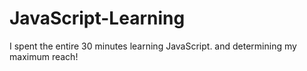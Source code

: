 # JavaScript-Learning
I spent the entire 30 minutes learning JavaScript. and determining my maximum reach!
